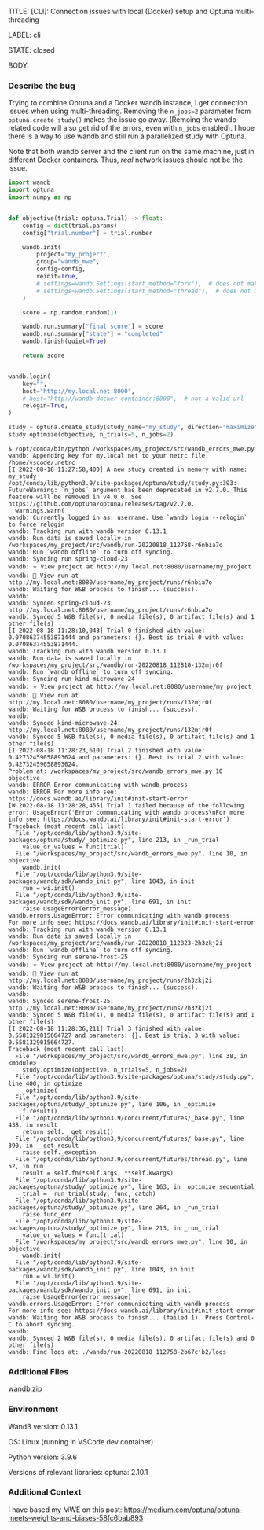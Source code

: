 TITLE:
[CLI]: Connection issues with local (Docker) setup and Optuna multi-threading

LABEL:
cli

STATE:
closed

BODY:
### Describe the bug

<!--- Description of the issue below  -->
Trying to combine Optuna and a Docker wandb instance, I get connection issues when using multi-threading. Removing the `n_jobs=2` parameter from `optuna.create_study()` makes the issue go away. (Remoing the wandb-related code will also get rid of the errors, even with `n_jobs` enabled). I hope there is a way to use wandb and still run a parallelized study with Optuna.

Note that both wandb server and the client run on the same machine, just in different Docker containers. Thus, _real_ network issues should not be the issue.
<!--- A minimal code snippet between the quotes below  -->
```python
import wandb
import optuna
import numpy as np


def objective(trial: optuna.Trial) -> float:
    config = dict(trial.params)
    config["trial.number"] = trial.number

    wandb.init(
        project="my_project",
        group="wandb_mwe",
        config=config,
        reinit=True,
        # settings=wandb.Settings(start_method="fork"),  # does not make a difference
        # settings=wandb.Settings(start_method="thread"),  # does not make a difference
    )

    score = np.random.random(1)

    wandb.run.summary["final score"] = score
    wandb.run.summary["state"] = "completed"
    wandb.finish(quiet=True)

    return score


wandb.login(
    key="",
    host="http://my.local.net:8000",
    # host="http://wandb-docker-container:8000",  # not a valid url
    relogin=True,
)

study = optuna.create_study(study_name="my_study", direction="maximize")
study.optimize(objective, n_trials=5, n_jobs=2)

```

<!--- A full traceback of the exception in the quotes below -->
```shell
$ /opt/conda/bin/python /workspaces/my_project/src/wandb_errors_mwe.py
wandb: Appending key for my.local.net to your netrc file: /home/vscode/.netrc
[I 2022-08-18 11:27:58,400] A new study created in memory with name: my_study
/opt/conda/lib/python3.9/site-packages/optuna/study/study.py:393: FutureWarning: `n_jobs` argument has been deprecated in v2.7.0. This feature will be removed in v4.0.0. See https://github.com/optuna/optuna/releases/tag/v2.7.0.
  warnings.warn(
wandb: Currently logged in as: username. Use `wandb login --relogin` to force relogin
wandb: Tracking run with wandb version 0.13.1
wandb: Run data is saved locally in /workspaces/my_project/src/wandb/run-20220818_112758-r6nbia7o
wandb: Run `wandb offline` to turn off syncing.
wandb: Syncing run spring-cloud-23
wandb: ⭐️ View project at http://my.local.net:8080/username/my_project
wandb: 🚀 View run at http://my.local.net:8080/username/my_project/runs/r6nbia7o
wandb: Waiting for W&B process to finish... (success).
wandb:                                                                                
wandb: Synced spring-cloud-23: http://my.local.net:8080/username/my_project/runs/r6nbia7o
wandb: Synced 5 W&B file(s), 0 media file(s), 0 artifact file(s) and 1 other file(s)
[I 2022-08-18 11:28:10,043] Trial 0 finished with value: 0.07086374553871444 and parameters: {}. Best is trial 0 with value: 0.07086374553871444.
wandb: Tracking run with wandb version 0.13.1
wandb: Run data is saved locally in /workspaces/my_project/src/wandb/run-20220818_112810-132mjr0f
wandb: Run `wandb offline` to turn off syncing.
wandb: Syncing run kind-microwave-24
wandb: ⭐️ View project at http://my.local.net:8080/username/my_project
wandb: 🚀 View run at http://my.local.net:8080/username/my_project/runs/132mjr0f
wandb: Waiting for W&B process to finish... (success).
wandb:                                                                                
wandb: Synced kind-microwave-24: http://my.local.net:8080/username/my_project/runs/132mjr0f
wandb: Synced 5 W&B file(s), 0 media file(s), 0 artifact file(s) and 1 other file(s)
[I 2022-08-18 11:28:23,610] Trial 2 finished with value: 0.42732459058893624 and parameters: {}. Best is trial 2 with value: 0.42732459058893624.
Problem at: /workspaces/my_project/src/wandb_errors_mwe.py 10 objective
wandb: ERROR Error communicating with wandb process
wandb: ERROR For more info see: https://docs.wandb.ai/library/init#init-start-error
[W 2022-08-18 11:28:28,455] Trial 1 failed because of the following error: UsageError('Error communicating with wandb process\nFor more info see: https://docs.wandb.ai/library/init#init-start-error')
Traceback (most recent call last):
  File "/opt/conda/lib/python3.9/site-packages/optuna/study/_optimize.py", line 213, in _run_trial
    value_or_values = func(trial)
  File "/workspaces/my_project/src/wandb_errors_mwe.py", line 10, in objective
    wandb.init(
  File "/opt/conda/lib/python3.9/site-packages/wandb/sdk/wandb_init.py", line 1043, in init
    run = wi.init()
  File "/opt/conda/lib/python3.9/site-packages/wandb/sdk/wandb_init.py", line 691, in init
    raise UsageError(error_message)
wandb.errors.UsageError: Error communicating with wandb process
For more info see: https://docs.wandb.ai/library/init#init-start-error
wandb: Tracking run with wandb version 0.13.1
wandb: Run data is saved locally in /workspaces/my_project/src/wandb/run-20220818_112823-2h3zkj2i
wandb: Run `wandb offline` to turn off syncing.
wandb: Syncing run serene-frost-25
wandb: ⭐️ View project at http://my.local.net:8080/username/my_project
wandb: 🚀 View run at http://my.local.net:8080/username/my_project/runs/2h3zkj2i
wandb: Waiting for W&B process to finish... (success).
wandb:                                                                                
wandb: Synced serene-frost-25: http://my.local.net:8080/username/my_project/runs/2h3zkj2i
wandb: Synced 5 W&B file(s), 0 media file(s), 0 artifact file(s) and 1 other file(s)
[I 2022-08-18 11:28:36,211] Trial 3 finished with value: 0.5581329015664727 and parameters: {}. Best is trial 3 with value: 0.5581329015664727.
Traceback (most recent call last):
  File "/workspaces/my_project/src/wandb_errors_mwe.py", line 38, in <module>
    study.optimize(objective, n_trials=5, n_jobs=2)
  File "/opt/conda/lib/python3.9/site-packages/optuna/study/study.py", line 400, in optimize
    _optimize(
  File "/opt/conda/lib/python3.9/site-packages/optuna/study/_optimize.py", line 106, in _optimize
    f.result()
  File "/opt/conda/lib/python3.9/concurrent/futures/_base.py", line 438, in result
    return self.__get_result()
  File "/opt/conda/lib/python3.9/concurrent/futures/_base.py", line 390, in __get_result
    raise self._exception
  File "/opt/conda/lib/python3.9/concurrent/futures/thread.py", line 52, in run
    result = self.fn(*self.args, **self.kwargs)
  File "/opt/conda/lib/python3.9/site-packages/optuna/study/_optimize.py", line 163, in _optimize_sequential
    trial = _run_trial(study, func, catch)
  File "/opt/conda/lib/python3.9/site-packages/optuna/study/_optimize.py", line 264, in _run_trial
    raise func_err
  File "/opt/conda/lib/python3.9/site-packages/optuna/study/_optimize.py", line 213, in _run_trial
    value_or_values = func(trial)
  File "/workspaces/my_project/src/wandb_errors_mwe.py", line 10, in objective
    wandb.init(
  File "/opt/conda/lib/python3.9/site-packages/wandb/sdk/wandb_init.py", line 1043, in init
    run = wi.init()
  File "/opt/conda/lib/python3.9/site-packages/wandb/sdk/wandb_init.py", line 691, in init
    raise UsageError(error_message)
wandb.errors.UsageError: Error communicating with wandb process
For more info see: https://docs.wandb.ai/library/init#init-start-error
wandb: Waiting for W&B process to finish... (failed 1). Press Control-C to abort syncing.
wandb:                                                                                
wandb: Synced 2 W&B file(s), 0 media file(s), 0 artifact file(s) and 0 other file(s)
wandb: Find logs at: ./wandb/run-20220818_112758-2b67cjb2/logs
```


### Additional Files

[wandb.zip](https://github.com/wandb/wandb/files/9373074/wandb.zip)


### Environment

WandB version: 0.13.1

OS: Linux (running in VSCode dev container)

Python version: 3.9.6

Versions of relevant libraries: optuna: 2.10.1


### Additional Context

I have based my MWE on this post: https://medium.com/optuna/optuna-meets-weights-and-biases-58fc6bab893

